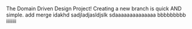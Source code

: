 The Domain Driven Design Project!
Creating a new branch is quick AND simple.
add merge
idakhd
sadjladjasldjslk
sdaaaaaaaaaaaaaa
bbbbbbbbb
iiiiiiii
